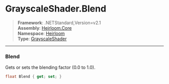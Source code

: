 # GrayscaleShader.Blend

> **Framework**: .NETStandard,Version=v2.1  
> **Assembly**: [Heirloom.Core][0]  
> **Namespace**: [Heirloom][0]  
> **Type**: [GrayscaleShader][1]  

--------------------------------------------------------------------------------

### Blend

Gets or sets the blending factor (0.0 to 1.0).

```cs
float Blend { get; set; }
```

[0]: ..\Heirloom.Core.md
[1]: Heirloom.GrayscaleShader.md

